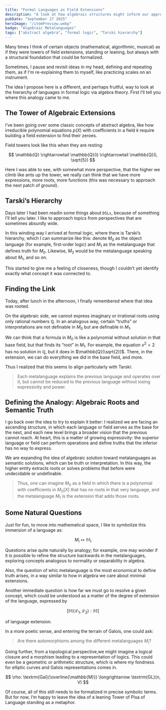 ```yaml
---
title: "Formal Languages as Field Extensions"
description: "A look at how algebraic structures might inform our approach to truth and interpretation in formal logic."
pubDate: "September 27 2025"
heroImage: "/itemPreview.webp"
badge: "Algebraic Metalanguages"
tags: ["abstract algebra", "formal logic", "Tarski hierarchy"]
---
```


Many times I think of certain objects (mathematical, algorithmic, musical) as if they were towers of field extensions, standing or leaning, but always with a structural foundation that could be formalized.

Sometimes, I pause and revisit ideas in my head, defining and repeating them, as if I'm re-explaining them to myself, like practicing scales on an instrument.

The idea I propose here is a different, and perhaps fruitful, way to look at the hierarchy of languages in formal logic via algebra theory. First I’ll tell you where this analogy came to me.

## The Tower of Algebraic Extensions

I’ve been going over some classic concepts of abstract algebra, like how irreducible polynomial equations $p(X)$ with coefficients in a field $k$ require building a field extension to find their zeroes.

Field towers look like this when they are resting:

$$
\mathbb{Q} \rightarrowtail \mathbb{Q}(i) \rightarrowtail \mathbb{Q}(i, \sqrt{5})
$$

Here I was able to see, with somewhat more perspective, that the higher we climb like ants up the tower, we really can think that we have more expressions, more roots, more functions (this was necessary to approach the next patch of ground).

## Tarski’s Hierarchy

Days later I had been readin some things about `DSLs`, because of something I’ll tell you later. I like to approach topics from perspectives that are sometimes absurdly wide.

In this winding way I arrived at formal logic, where there is Tarski’s hierarchy, which I can summarize like this: denote $M_0$ as the object language (for example, first‑order logic) and $M_1$ as the metalanguage that defines truth for $M_0$.
Likewise, $M_2$ would be the metalanguage speaking about $M_1$, and so on.

This started to give me a feeling of closeness, though I couldn’t yet identify exactly what concept it was connected to.

## Finding the Link

Today, after lunch in the afternoon, I finally remembered where that idea was rooted.

On the algebraic side, we cannot express imaginary or irrational roots using only rational numbers $\mathbb{Q}$. In an analogous way, certain “truths” or interpretations are not definable in $M_0$ but are definable in $M_1$.

We can think that a formula in $M_0$ is like a polynomial without solution in that base field, but that finds its “root” in $M_1$. For example, the equation $x^2 = 2$ has no solution in $\mathbb{Q}$, but it does in $\mathbb{Q}(\sqrt{2})$.
There, in the extension, we can do everything we did in the base field, and more.

Thus I realized that this seems to align particularly with Tarski:

> Each metalanguage explains the previous language and operates over it, but cannot be reduced to the previous language without losing expressivity and power.

## Defining the Analogy: Algebraic Roots and Semantic Truth

I go back over the idea to try to explain it better: I realized we are facing an ascending structure, in which each language or field serves as the base for the next, and each new level brings a broader vision that the previous cannot reach.
At heart, this is a matter of growing expressivity: the superior language or field can perform operations and define truths that the inferior has no way to express.

We are expanding the idea of algebraic solution toward metalanguages as semantic solutions, which can be truth or interpretation.
In this way, the higher entity extracts roots or solves problems that before were undecidable or undefinable.

> Thus, one can imagine $M_0$ as a field in which there is a polynomial with coefficients in $M_0[X]$ that has no roots in that very language, and the metalanguage $M_1$ is the extension that adds those roots.

## Some Natural Questions

Just for fun, to move into mathematical space, I like to symbolize this immersion of a language as:

$$
M_i \mapsto \mathbb{M}_i
$$

Questions arise quite naturally by analogy; for example, one may wonder if it is possible to refine the structure backwards in the metalanguages, exploring concepts analogous to normality or separability in algebra.

Also, the question of whic metalanguage is the most economical to define truth arises, in a way similar to how in algebra we care about minimal extensions.

Another immediate question is how far we must go to resolve a given concept, which could be understood as a matter of the degree of extension of the language, expressed by

$$
[\mathbb{M}(\mathcal{L}_1, \mathcal{L}_2) : \mathbb{M}]
$$

of language extension.

In a more poetic sense, and entering the terrain of Galois, one could ask:

> Are there automorphisms among the different metalanguages $M_i$?

Going further, from a topological perspective,we might imagine a logical closure and a morphism leading to a representation of logics.
This could even be a geometric or arithmetic structure, which is where my fondness for elliptic curves and Galois representations comes in.

$$
\rho: \textrm{Gal}(\overline{\mathbb{M}}) \longrightarrow \textrm{GL}(n, V)
$$

Of course, all of this still needs to be formalized in precise symbolic terms. But for now, I’m happy to leave the idea of a leaning Tower of Pisa of Language standing as a metaphor.
